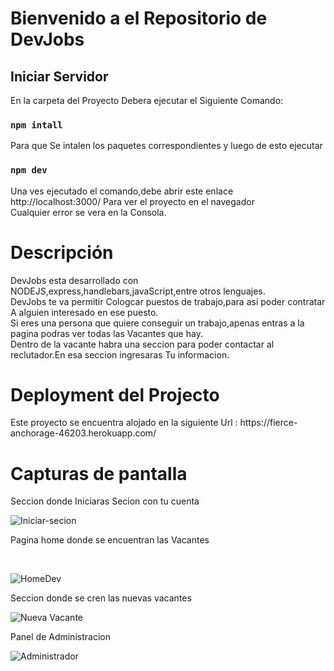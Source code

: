 # Bienvenido a el Repositorio de  DevJobs

<h2> Iniciar Servidor</h2>

<div>
<p>En la carpeta del Proyecto Debera ejecutar el Siguiente Comando:</p>

### `npm intall`
<p>Para que Se intalen los paquetes correspondientes y luego de esto ejecutar</p>

### `npm dev`
<p>Una ves ejecutado el comando,debe abrir este enlace  http://localhost:3000/ Para ver el proyecto en el navegador<br>
Cualquier error se vera en la Consola.</p>
</div>

 # Descripción
 DevJobs esta desarrollado con NODEJS,express,handlebars,javaScript,entre otros lenguajes.<br>
 DevJobs te va permitir  Cologcar  puestos de trabajo,para asi poder contratar A alguien interesado en ese puesto.<br>
 Si eres una persona que quiere conseguir un trabajo,apenas entras a la pagina podras ver todas las Vacantes que hay.<br>
 Dentro de la vacante habra una seccion para poder contactar al reclutador.En esa seccion ingresaras Tu informacion.

 #  Deployment del Projecto
 <p>Este proyecto se encuentra alojado en la siguiente Url : https://fierce-anchorage-46203.herokuapp.com/</p>

#  Capturas de pantalla
 
 Seccion donde Iniciaras Secion con tu cuenta 
 <br>

 ![Iniciar-secion](https://user-images.githubusercontent.com/101843254/159141684-b8c77eb8-3559-4f0f-9d55-c2086a425077.png)

<p>Pagina home donde se encuentran las Vacantes</p>
 <br>

![HomeDev](https://user-images.githubusercontent.com/101843254/159140937-9807b59a-42df-49dc-bc9f-498ef5b76280.png)

Seccion donde se cren las nuevas vacantes
 <br>

![Nueva Vacante](https://user-images.githubusercontent.com/101843254/159141696-6cfa16e4-a0e0-4972-bbfa-9092feb211bc.png)

Panel de Administracion
 <br>

![Administrador](https://user-images.githubusercontent.com/101843254/159141698-656e5b45-52dd-43b7-83d9-cfbd6faaf272.png)
